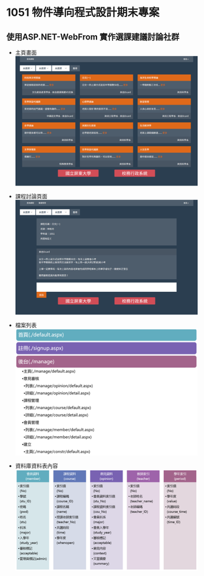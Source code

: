 # 1051 物件導向程式設計期末專案
## 使用ASP.NET-WebFrom 實作選課建議討論社群
* 主頁畫面
![](https://raw.githubusercontent.com/iomanker/1051_SchoolProject_Web-Programming/master/images/mainPage.png)
* 課程討論頁面
![](https://raw.githubusercontent.com/iomanker/1051_SchoolProject_Web-Programming/master/images/detailPage.png)

* 檔案列表
![](https://raw.githubusercontent.com/iomanker/1051_SchoolProject_Web-Programming/master/images/filePage.png)
* 資料庫資料表內容
![](https://raw.githubusercontent.com/iomanker/1051_SchoolProject_Web-Programming/master/images/databaseDetail.png)
